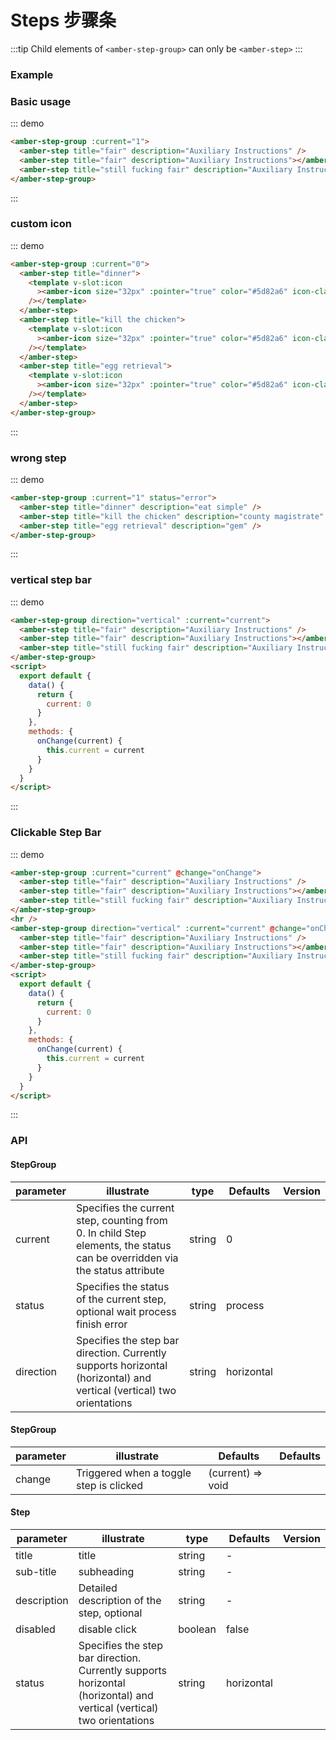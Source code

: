 # Steps 步骤条

:::tip
Child elements of `<amber-step-group>` can only be `<amber-step>`
:::

### Example

### Basic usage

::: demo

```html
<amber-step-group :current="1">
  <amber-step title="fair" description="Auxiliary Instructions" />
  <amber-step title="fair" description="Auxiliary Instructions"></amber-step>
  <amber-step title="still fucking fair" description="Auxiliary Instructions" />
</amber-step-group>
```

:::

### custom icon

::: demo

```html
<amber-step-group :current="0">
  <amber-step title="dinner">
    <template v-slot:icon
      ><amber-icon size="32px" :pointer="true" color="#5d82a6" icon-class="a-putongshipin3x"
    /></template>
  </amber-step>
  <amber-step title="kill the chicken">
    <template v-slot:icon
      ><amber-icon size="32px" :pointer="true" color="#5d82a6" icon-class="a-zhongxichengyao3x"
    /></template>
  </amber-step>
  <amber-step title="egg retrieval">
    <template v-slot:icon
      ><amber-icon size="32px" :pointer="true" color="#5d82a6" icon-class="a-bianzu313x"
    /></template>
  </amber-step>
</amber-step-group>
```

:::

### wrong step

::: demo

```html
<amber-step-group :current="1" status="error">
  <amber-step title="dinner" description="eat simple" />
  <amber-step title="kill the chicken" description="county magistrate" />
  <amber-step title="egg retrieval" description="gem" />
</amber-step-group>
```

:::

### vertical step bar

::: demo

```html
<amber-step-group direction="vertical" :current="current">
  <amber-step title="fair" description="Auxiliary Instructions" />
  <amber-step title="fair" description="Auxiliary Instructions"></amber-step>
  <amber-step title="still fucking fair" description="Auxiliary Instructions" />
</amber-step-group>
<script>
  export default {
    data() {
      return {
        current: 0
      }
    },
    methods: {
      onChange(current) {
        this.current = current
      }
    }
  }
</script>
```

:::

### Clickable Step Bar

::: demo

```html
<amber-step-group :current="current" @change="onChange">
  <amber-step title="fair" description="Auxiliary Instructions" />
  <amber-step title="fair" description="Auxiliary Instructions"></amber-step>
  <amber-step title="still fucking fair" description="Auxiliary Instructions" />
</amber-step-group>
<hr />
<amber-step-group direction="vertical" :current="current" @change="onChange">
  <amber-step title="fair" description="Auxiliary Instructions" />
  <amber-step title="fair" description="Auxiliary Instructions"></amber-step>
  <amber-step title="still fucking fair" description="Auxiliary Instructions" />
</amber-step-group>
<script>
  export default {
    data() {
      return {
        current: 0
      }
    },
    methods: {
      onChange(current) {
        this.current = current
      }
    }
  }
</script>
```

:::

### API

#### StepGroup

| parameter | illustrate                                                                                                                 | type   | Defaults   | Version |
| --------- | -------------------------------------------------------------------------------------------------------------------------- | ------ | ---------- | ------- |
| current   | Specifies the current step, counting from 0. In child Step elements, the status can be overridden via the status attribute | string | 0          |         |
| status    | Specifies the status of the current step, optional wait process finish error                                               | string | process    |         |
| direction | Specifies the step bar direction. Currently supports horizontal (horizontal) and vertical (vertical) two orientations      | string | horizontal |         |

#### StepGroup

| parameter | illustrate                              | Defaults          | Defaults |
| --------- | --------------------------------------- | ----------------- | -------- |
| change    | Triggered when a toggle step is clicked | (current) => void |          |

#### Step

| parameter   | illustrate                                                                                                            | type    | Defaults   | Version |
| ----------- | --------------------------------------------------------------------------------------------------------------------- | ------- | ---------- | ------- |
| title       | title                                                                                                                 | string  | -          |         |
| sub-title   | subheading                                                                                                            | string  | -          |         |
| description | Detailed description of the step, optional                                                                            | string  | -          |         |
| disabled    | disable click                                                                                                         | boolean | false      |         |
| status      | Specifies the step bar direction. Currently supports horizontal (horizontal) and vertical (vertical) two orientations | string  | horizontal |         |
